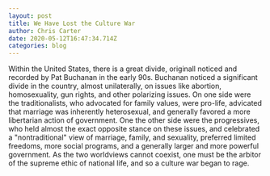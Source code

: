 ```yaml
---
layout: post
title: We Have Lost the Culture War
author: Chris Carter
date: 2020-05-12T16:47:34.714Z
categories: blog
---
```

Within the United States, there is a great divide, originall noticed and recorded by Pat Buchanan in the early 90s. Buchanan noticed a significant divide in the country, almost unilaterally, on issues like abortion, homosexuality, gun rights, and other polarizing issues. On one side were the traditionalists, who advocated for family values, were pro-life, advicated that marriage was inherently heterosexual, and generally favored a more libertarian action of government. One the other side were the progressives, who held almost the exact opposite stance on these issues, and celebrated a "nontraditional" view of marriage, family, and sexuality, preferred limited freedoms, more social programs, and a generally larger and more powerful government. As the two worldviews cannot coexist, one must be the arbitor of the supreme ethic of national life, and so a culture war began to rage.